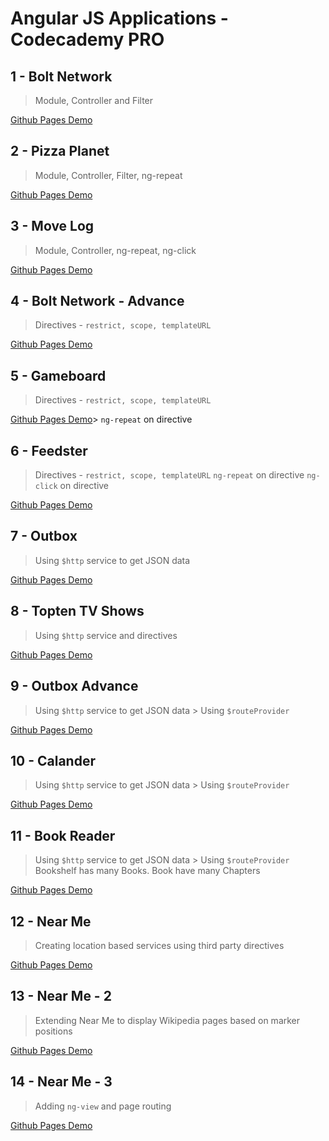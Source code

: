 # Angular JS Applications - Codecademy PRO

## 1 - Bolt Network
> Module, Controller and Filter 

[Github Pages Demo](01-bolt-network/index.html)

## 2 - Pizza Planet
> Module, Controller, Filter, ng-repeat

[Github Pages Demo](02-pizza-planet/index.html)

## 3 - Move Log
> Module, Controller, ng-repeat, ng-click

[Github Pages Demo](03-move-log/index.html)

## 4 - Bolt Network - Advance
> Directives - ``restrict, scope, templateURL``

[Github Pages Demo](04-bolt-network-adv/index.html)

## 5 - Gameboard
> Directives - ``restrict, scope, templateURL`` 

[Github Pages Demo](05-gameboard/index.html)> ``ng-repeat`` on directive 


## 6 - Feedster
> Directives - ``restrict, scope, templateURL``   ``ng-repeat`` on directive  ``ng-click`` on directive

[Github Pages Demo](06-feedster/index.html)

## 7 - Outbox
> Using ``$http`` service to get JSON data

[Github Pages Demo](07-outbox/index.html)

## 8 - Topten TV Shows
> Using ``$http`` service and directives

[Github Pages Demo](08-top-ten/index.html)

## 9 - Outbox Advance
> Using ``$http`` service to get JSON data > Using ``$routeProvider``

[Github Pages Demo](09-outbox-adv/index.html)


## 10 - Calander
> Using ``$http`` service to get JSON data > Using ``$routeProvider``

[Github Pages Demo](10-calandar/index.html)


## 11 - Book Reader
> Using ``$http`` service to get JSON data > Using ``$routeProvider``
> Bookshelf has many Books. Book have many Chapters

[Github Pages Demo](11-reader/index.html)

## 12 - Near Me
> Creating location based services using third party directives

[Github Pages Demo](12-near-me/index.html)

## 13 - Near Me - 2
> Extending Near Me to display Wikipedia pages based on marker positions

[Github Pages Demo](13-near-me-2/index.html)

## 14 - Near Me - 3
> Adding `ng-view` and page routing

[Github Pages Demo](14-near-me-3/index.html)
